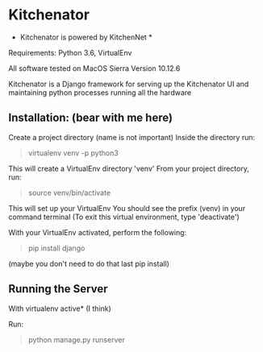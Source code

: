 # Kitchenator

* Kitchenator is powered by KitchenNet *

Requirements: Python 3.6, VirtualEnv

All software tested on MacOS Sierra Version 10.12.6

Kitchenator is a Django framework for serving up the Kitchenator UI and maintaining python processes running all the hardware

## Installation: (bear with me here)

Create a project directory (name is not important)
Inside the directory run:
> virtualenv venv -p python3

This will create a VirtualEnv directory 'venv'
From your project directory, run:
> source venv/bin/activate

This will set up your VirtualEnv
You should see the prefix (venv) in your command terminal
(To exit this virtual environment, type 'deactivate')

With your VirtualEnv activated, perform the following:
>pip install django

(maybe you don't need to do that last pip install)

## Running the Server
With virtualenv active* (I think)

Run:
>python manage.py runserver
